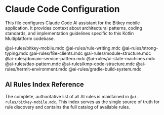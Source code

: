 # Claude Code Configuration

This file configures Claude Code AI assistant for the Bitkey mobile application. It provides context about architectural patterns, coding standards, and implementation guidelines specific to this Kotlin Multiplatform codebase.

@ai-rules/bitkey-mobile.mdc
@ai-rules/rule-writing.mdc
@ai-rules/strong-typing.mdc
@ai-rules/f8e-clients.mdc
@ai-rules/module-structure.mdc
@ai-rules/domain-service-pattern.mdc
@ai-rules/ui-state-machines.mdc
@ai-rules/dao-pattern.mdc
@ai-rules/kmp-code-structure.mdc
@ai-rules/hermit-environment.mdc
@ai-rules/gradle-build-system.mdc

## AI Rules Index Reference

The complete, authoritative list of all AI rules is maintained in `@ai-rules/bitkey-mobile.mdc`. This index serves as the single source of truth for rule discovery and contains the full catalog of available rules.
